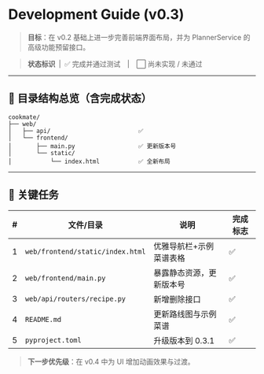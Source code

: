 # Development Guide (v0.3)

> **目标**：在 v0.2 基础上进一步完善前端界面布局，并为 PlannerService 的高级功能预留接口。

> **状态标识** | ✅ 完成并通过测试 | ⬜ 尚未实现 / 未通过

---

## 📂 目录结构总览（含完成状态）

```text
cookmate/
├── web/
│   ├── api/                         ✅
│   └── frontend/
│       ├── main.py                  ✅ 更新版本号
│       └── static/
│           └── index.html           ✅ 全新布局
```

---

## 🚦 关键任务

| # | 文件/目录 | 说明 | 完成标志 |
|---|-----------|------|---------|
| 1 | `web/frontend/static/index.html` | 优雅导航栏+示例菜谱表格 | ✅ |
| 2 | `web/frontend/main.py` | 暴露静态资源，更新版本号 | ✅ |
| 3 | `web/api/routers/recipe.py` | 新增删除接口 | ✅ |
| 4 | `README.md` | 更新路线图与示例菜谱 | ✅ |
| 5 | `pyproject.toml` | 升级版本到 0.3.1 | ✅ |

> **下一步优先级**：在 v0.4 中为 UI 增加动画效果与过渡。

